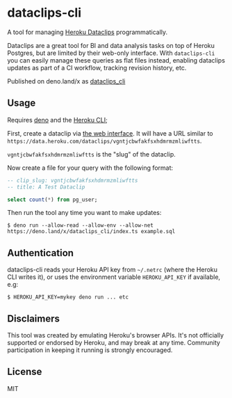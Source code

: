 # dataclips-cli

A tool for managing [Heroku Dataclips](https://devcenter.heroku.com/articles/dataclips) programmatically.

Dataclips are a great tool for BI and data analysis tasks on top of Heroku
Postgres, but are limited by their web-only interface. With `dataclips-cli` you
can easily manage these queries as flat files instead, enabling dataclips
updates as part of a CI workflow, tracking revision history, etc.

Published on deno.land/x as [dataclips_cli](https://deno.land/x/dataclips_cli)

## Usage

Requires [deno](https://deno.land/) and the [Heroku CLI](https://devcenter.heroku.com/articles/heroku-cli);

First, create a dataclip via [the web
interface](https://data.heroku.com/dataclips). It will have a URL similar to
`https://data.heroku.com/dataclips/vgntjcbwfakfsxhdmrmzmliwftts`.

`vgntjcbwfakfsxhdmrmzmliwftts` is the "slug" of the dataclip.

Now create a file for your query with the following format:

```sql
-- clip_slug: vgntjcbwfakfsxhdmrmzmliwftts
-- title: A Test Dataclip

select count(*) from pg_user;
```

Then run the tool any time you want to make updates:

```
$ deno run --allow-read --allow-env --allow-net https://deno.land/x/dataclips_cli/index.ts example.sql
```

## Authentication

dataclips-cli reads your Heroku API key from `~/.netrc` (where the Heroku CLI
writes it), or uses the environment variable `HEROKU_API_KEY` if available, e.g:

```
$ HEROKU_API_KEY=mykey deno run ... etc
```

## Disclaimers

This tool was created by emulating Heroku's browser APIs. It's not officially
supported or endorsed by Heroku, and may break at any time. Community
participation in keeping it running is strongly encouraged.

## License

MIT
